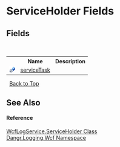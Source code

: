 # ServiceHolder Fields
 


## Fields
&nbsp;<table><tr><th></th><th>Name</th><th>Description</th></tr><tr><td>![Private field](media/privfield.gif "Private field")</td><td><a href="F_Dangr_Logging_Wcf_WcfLogService_ServiceHolder_serviceTask">serviceTask</a></td><td /></tr></table>&nbsp;
<a href="#serviceholder-fields">Back to Top</a>

## See Also


#### Reference
<a href="T_Dangr_Logging_Wcf_WcfLogService_ServiceHolder">WcfLogService.ServiceHolder Class</a><br /><a href="N_Dangr_Logging_Wcf">Dangr.Logging.Wcf Namespace</a><br />